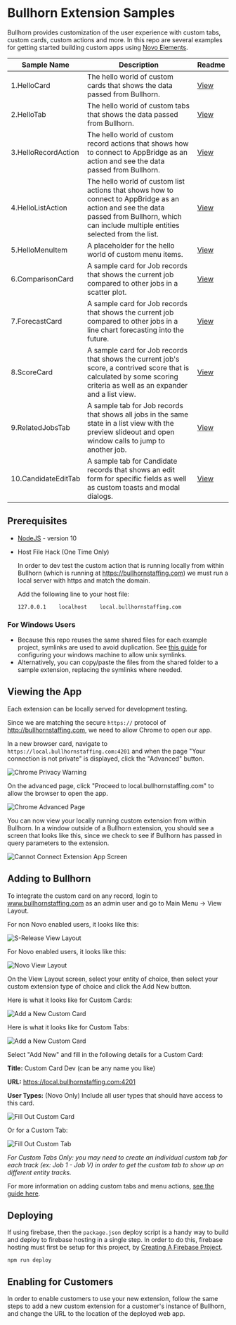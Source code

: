 # Bullhorn Extension Samples

Bullhorn provides customization of the user experience with custom tabs, custom cards, custom actions and more.
In this repo are several examples for getting started building custom apps using [Novo Elements](https://github.com/bullhorn/novo-elements).

| Sample Name        | Description                                                                    | Readme     |
|--------------------|--------------------------------------------------------------------------------|------------|
|1.HelloCard         | The hello world of custom cards that shows the data passed from Bullhorn.      | [View][#1]
|2.HelloTab          | The hello world of custom tabs that shows the data passed from Bullhorn.       | [View][#2]
|3.HelloRecordAction | The hello world of custom record actions that shows how to connect to AppBridge as an action and see the data passed from Bullhorn. | [View][#3]
|4.HelloListAction   | The hello world of custom list actions that shows how to connect to AppBridge as an action and see the data passed from Bullhorn, which can include multiple entities selected from the list. | [View][#4]
|5.HelloMenuItem     | A placeholder for the hello world of custom menu items.                        | [View][#5]
|6.ComparisonCard    | A sample card for Job records that shows the current job compared to other jobs in a scatter plot. | [View][#6]
|7.ForecastCard      | A sample card for Job records that shows the current job compared to other jobs in a line chart forecasting into the future. | [View][#7]
|8.ScoreCard         | A sample card for Job records that shows the current job's score, a contrived score that is calculated by some  scoring criteria as well as an expander and a list view. | [View][#8]
|9.RelatedJobsTab    | A sample tab for Job records that shows all jobs in the same state in a list view with the preview slideout and open window calls to jump to another job. | [View][#9]
|10.CandidateEditTab | A sample tab for Candidate records that shows an edit form for specific fields as well as custom toasts and modal dialogs. | [View][#10]

[#1]:01.HelloCard
[#2]:02.HelloTab
[#3]:03.HelloRecordAction
[#4]:04.HelloListAction
[#5]:05.HelloMenuItem
[#6]:06.ComparisonCard
[#7]:07.ForecastCard
[#8]:08.ScoreCard
[#9]:09.RelatedJobsTab
[#10]:10.CandidateEditTab

## Prerequisites

 * [NodeJS](https://nodejs.org/en/) - version 10

 * Host File Hack (One Time Only)
 
     In order to dev test the custom action that is running locally from within Bullhorn 
     (which is running at https://bullhornstaffing.com) we must run a local server with https
     and match the domain. 

     Add the following line to your host file:

     ```
     127.0.0.1    localhost    local.bullhornstaffing.com
     ```

### For Windows Users

 * Because this repo reuses the same shared files for each example project, symlinks are used to avoid duplication. See [this guide](https://www.joshkel.com/2018/01/18/symlinks-in-windows/) for configuring your windows machine to allow unix symlinks.
 * Alternatively, you can copy/paste the files from the shared folder to a sample extension, replacing the symlinks where needed.

## Viewing the App

Each extension can be locally served for development testing.

Since we are matching the secure `https://` protocol of http://bullhornstaffing.com, we need to allow Chrome to open our app.

In a new browser card, navigate to `https://local.bullhornstaffing.com:4201` and when the page 
"Your connection is not private" is displayed, click the "Advanced" button. 

![Chrome Privacy Warning](doc_files/privacy.png)

On the advanced page, click "Proceed to local.bullhornstaffing.com" to allow the browser to open the app.

![Chrome Advanced Page](doc_files/advanced.png)

You can now view your locally running custom extension from within Bullhorn. In a window outside of a Bullhorn extension,
you should see a screen that looks like this, since we check to see if Bullhorn has passed in query parameters to the extension.

![Cannot Connect Extension App Screen](doc_files/connect.png)

## Adding to Bullhorn

To integrate the custom card on any record, login to www.bullhornstaffing.com as an admin user 
and go to Main Menu -> View Layout.

For non Novo enabled users, it looks like this:

![S-Release View Layout](doc_files/view-layout-s.png)

For Novo enabled users, it looks like this:

![Novo View Layout](doc_files/view-layout-novo.png)

On the View Layout screen, select your entity of choice, then select your custom extension type of choice
and click the Add New button. 

Here is what it looks like for Custom Cards:

![Add a New Custom Card](doc_files/custom-card-add-button.png)

Here is what it looks like for Custom Tabs:

![Add a New Custom Card](doc_files/custom-tab-add-button.png)

Select "Add New" and fill in the following details for a Custom Card:

**Title:** Custom Card Dev (can be any name you like)

**URL:** https://local.bullhornstaffing.com:4201

**User Types:** (Novo Only) Include all user types that should have access to this card.

![Fill Out Custom Card](doc_files/custom-card.png)

Or for a Custom Tab:

![Fill Out Custom Tab](doc_files/custom-tab.png)

_For Custom Tabs Only: you may need to create an individual custom tab for each track (ex: Job 1 - Job V) 
in order to get the custom tab to show up on different entity tracks._

For more information on adding custom tabs and menu actions, [see the guide here](http://bullhorn.github.io/Custom-Tabs-and-Menu-Actions/).

## Deploying

If using firebase, then the `package.json` deploy script is a handy way to build and deploy to firebase hosting in a single step. 
In order to do this, firebase hosting must first be setup for this project, by [Creating A Firebase Project](https://firebase.google.com).

```npm
npm run deploy
```

## Enabling for Customers

In order to enable customers to use your new extension, follow the same steps to add a 
new custom extension for a customer's instance of Bullhorn, and change the URL to the
location of the deployed web app. 
